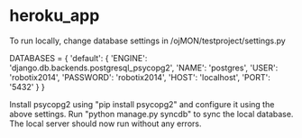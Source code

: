 heroku_app
==========

To run locally, change database settings in /ojMON/testproject/settings.py

DATABASES = {
	'default': {
		'ENGINE': 'django.db.backends.postgresql_psycopg2',
		'NAME': 'postgres',
		'USER': 'robotix2014',
		'PASSWORD': 'robotix2014',
		'HOST': 'localhost',
		'PORT': '5432'
	}
}

Install psycopg2 using "pip install psycopg2" and configure it using the above settings.
Run "python manage.py syncdb" to sync the local database.
The local server should now run without any errors.


